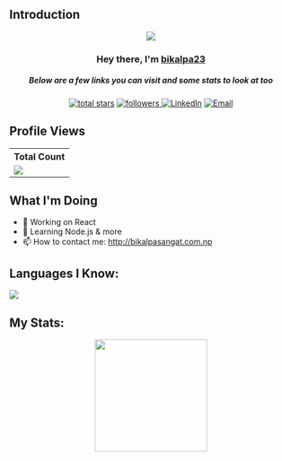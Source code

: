 ## Introduction
<p align="center">
<img src="https://readme-typing-svg.demolab.com/?lines=Developer%20of%20this repo%20;Contributed%20to%20100+%2B%20projects%20;1+%2B%20years%20of%20coding%20experience&font=Fira%20Code&center=true&width=700&height=45&color=fff53a&vCenter=true&pause=1000&size=25" /></a>
</p>

<h3 align="center">Hey there, I'm <a href="https://github.com/bikalpa23">bikalpa23</a></h3>
<h5 align="center">Below are a few links you can visit and some stats to look at too</h5>

<p align="center">
<!--   <a href="https://discord.gg/Charlie#1251"><img alt="Discord" title="Discord" src="https://img.shields.io/badge/-Discord-7289DA?style=for-the-badge&logo=discord&logoColor=white"/></a> -->
<a href="https://github.com/bikalpa23?tab=repositories&sort=stargazers">
    <img alt="total stars" title="Total stars on GitHub" src="https://custom-icon-badges.demolab.com/github/stars/bikalpa23?color=B8B92B&style=for-the-badge&labelColor=959532&logo=star"/></a>
   <a href="https://github.com/bikalpa23"><img alt="followers" title="Follow me on Github" src="https://img.shields.io/github/followers/thinkright20?color=236ad3&style=for-the-badge&logo=github&label=Follow"/>
   <a href="https://www.linkedin.com/in/bikal-shrestha/"><img alt="LinkedIn" src="https://img.shields.io/badge/LinkedIn-Bikalpa%20Sangat-blue?style=flat-square&logo=linkedin"></a>
    <a href="mailto:bikalpasangat1@gmail.com"><img alt="Email" src="https://img.shields.io/badge/Email-blue?style=flat-square&logo=gmail"></a></a>
 </p>
 
## Profile Views


  <table>
    <tr>
      <!-- <th>Profile Views</th> -->
      <th>Total Count</th>
    </tr>
    <tr>
      <!-- <td>
        <div align="center">
          <a href="https://github.com/Thinkright20"><img src="https://github.com/Thinkright20.png" alt="@Thinkright20" width="52" /></a>
          <br />
          <a align="center" href="https://github.com/thinkright20"><b>Thinkright20</b></a>
        </b>
      </td> -->
      <!-- Profile Views -->
      <td>
         <a href="https://github.com/bikalpa23"> <img src="https://komarev.com/ghpvc/?username=thinkright20&style=for-the-badge&color=brightgreen"> </a>
      </td>
    </tr>
  </table>

## What I'm Doing

- 🔭 Working on React
- 🌱 Learning Node.js & more
- 📫 How to contact me: http://bikalpasangat.com.np


## Languages I Know:

<p align="left"> <a href="https://github.com/bikalpa23"><img src="https://skillicons.dev/icons?i=vscode,github,html,css,js,mongodb,express,nodejs"> </a> </p>

## My Stats:
<p align="center">
<img height="200px" src="https://github-readme-stats.vercel.app/api?username=bikalpa23&hide_border=true&show_icons=true&count_private=true&theme=gruvbox&bg_color=151515">
</p>




